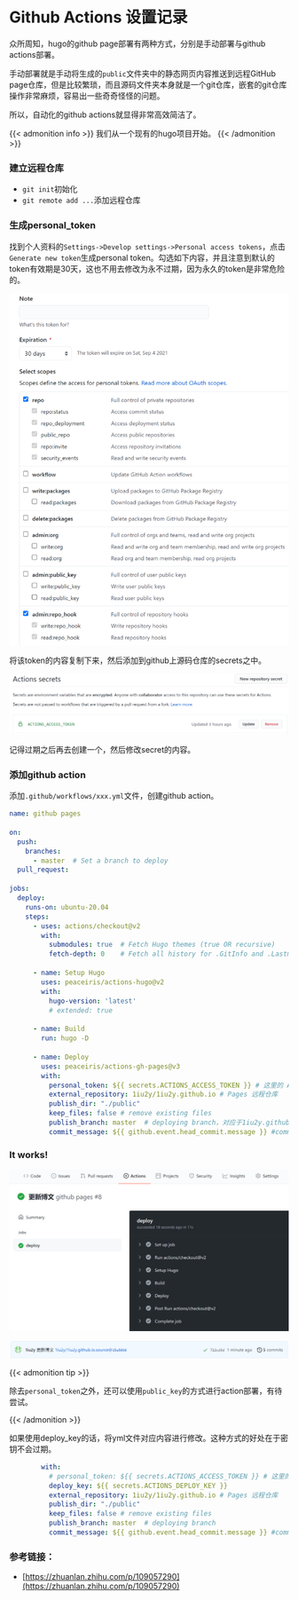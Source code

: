 # Github Actions 设置记录


众所周知，hugo的github page部署有两种方式，分别是手动部署与github actions部署。

手动部署就是手动将生成的`public`文件夹中的静态网页内容推送到远程GitHub page仓库，但是比较繁琐，而且源码文件夹本身就是一个git仓库，嵌套的git仓库操作非常麻烦，容易出一些奇奇怪怪的问题。

所以，自动化的github actions就显得非常高效简洁了。

{{< admonition info >}}
我们从一个现有的hugo项目开始。
{{< /admonition >}}


### 建立远程仓库

- `git init`初始化
- `git remote add ...`添加远程仓库

### 生成personal_token

找到个人资料的`Settings->Develop settings->Personal access tokens`，点击`Generate new token`生成personal token。勾选如下内容，并且注意到默认的token有效期是30天，这也不用去修改为永不过期，因为永久的token是非常危险的。

![image-20210805135512950](image-20210805135512950.png "personal token创建")

将该token的内容复制下来，然后添加到github上源码仓库的secrets之中。

![image-20210805140343530](image-20210805140343530.png "secret添加")

记得过期之后再去创建一个，然后修改secret的内容。

### 添加github action

添加`.github/workflows/xxx.yml`文件，创建github action。
```yaml
name: github pages

on:
  push:
    branches:
      - master  # Set a branch to deploy
  pull_request:

jobs:
  deploy:
    runs-on: ubuntu-20.04
    steps:
      - uses: actions/checkout@v2
        with:
          submodules: true  # Fetch Hugo themes (true OR recursive)
          fetch-depth: 0    # Fetch all history for .GitInfo and .Lastmod

      - name: Setup Hugo
        uses: peaceiris/actions-hugo@v2
        with:
          hugo-version: 'latest'
          # extended: true

      - name: Build
        run: hugo -D

      - name: Deploy
        uses: peaceiris/actions-gh-pages@v3
        with:
          personal_token: ${{ secrets.ACTIONS_ACCESS_TOKEN }} # 这里的 ACTIONS_DEPLOY_KEY 则是上面设置 Private Key的变量名
          external_repository: 1iu2y/1iu2y.github.io # Pages 远程仓库 
          publish_dir: "./public"
          keep_files: false # remove existing files
          publish_branch: master  # deploying branch，对应于1iu2y.github.io仓库的branch，该仓库的默认分支是master，所以我这里也定义为了master
          commit_message: ${{ github.event.head_commit.message }} #commit_message: ${{ github.event.head_commit.message }}
```

### It works!

![image-20210805143049479](image-20210805143049479.png "action成功执行")

![image-20210805143127899](image-20210805143127899.png "另一个仓库被成功修改")



{{< admonition tip >}}

除去`personal_token`之外，还可以使用`public_key`的方式进行action部署，有待尝试。

{{< /admonition >}}


如果使用deploy_key的话，将yml文件对应内容进行修改。这种方式的好处在于密钥不会过期。

```yaml
        with:
          # personal_token: ${{ secrets.ACTIONS_ACCESS_TOKEN }} # 这里的 ACTIONS_DEPLOY_KEY 则是上面设置 Private Key的变量名
          deploy_key: ${{ secrets.ACTIONS_DEPLOY_KEY }}
          external_repository: 1iu2y/1iu2y.github.io # Pages 远程仓库 
          publish_dir: "./public"
          keep_files: false # remove existing files
          publish_branch: master  # deploying branch
          commit_message: ${{ github.event.head_commit.message }} #commit_message: ${{ github.event.head_commit.message }}
```

### 参考链接：

- [https://zhuanlan.zhihu.com/p/109057290](https://zhuanlan.zhihu.com/p/109057290)
